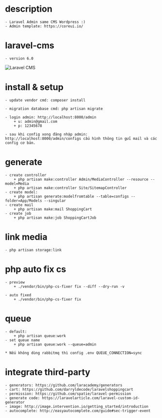 # description
    - Laravel Admin same CMS Wordpress :)
    - Admin template: https://coreui.io/

# laravel-cms
    - version 6.0
  
![Laravel CMS](https://tweb.com.vn/wp-content/uploads/2020/01/laravel-cms.png)

# install & setup 
    - update vendor cmd: composer install
    
    - migration database cmd: php artisan migrate
    
    - login admin: http://localhost:8000/admin
        + u: admin@gmail.com
        + p: 12345678
        
    - sau khi config xong đăng nhập admin: http://localhost:8000/admin/configs cấu hình thông tin gửi mail và các config cơ bản.

# generate
    - create controller
        + php artisan make:controller Admin/MediaController --resource --model=Media
        + php artisan make:controller Site/SitemapController
    - create model: 
        + php artisan generate:modelfromtable --table=configs --folder=App/Models --singular
    - create mail
        + php artisan make:mail ShoppingCart
    - create job
        + php artisan make:job ShoppingCartJob

# link media
    - php artisan storage:link
 
# php auto fix cs
    - preview
        + ./vendor/bin/php-cs-fixer fix --diff --dry-run -v
    
    - auto fixed
        + ./vendor/bin/php-cs-fixer fix
        
# queue
    - default:
        + php artisan queue:work
    - set queue name
        + php artisan queue:work --queue=admin
        
    * Nếu không dùng rabbitmq thì config .env QUEUE_CONNECTION=sync
        
# integrate third-party
    - generators: https://github.com/laracademy/generators
    - cart: https://github.com/darryldecode/laravelshoppingcart
    - permission: https://github.com/spatie/laravel-permission
    - generate code: https://laravelarticle.com/laravel-custom-id-generator
    - image: http://image.intervention.io/getting_started/introduction
    - autocomplete: http://easyautocomplete.com/guide#sec-trigger-event

